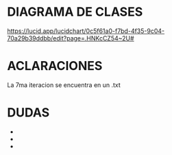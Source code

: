 # DIAGRAMA DE CLASES
https://lucid.app/lucidchart/0c5f61a0-f7bd-4f35-9c04-70a29b39ddbb/edit?page=.HNKcCZ54~2U#

# ACLARACIONES
La 7ma iteracion se encuentra en un .txt

# DUDAS
*

*

*
